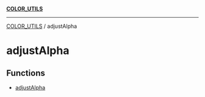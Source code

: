 [**COLOR_UTILS**](../README.md)

***

[COLOR_UTILS](../README.md) / adjustAlpha

# adjustAlpha

## Functions

- [adjustAlpha](functions/adjustAlpha.md)
